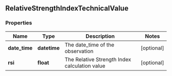 ## RelativeStrengthIndexTechnicalValue

### Properties
Name | Type | Description | Notes
------------ | ------------- | ------------- | -------------
**date_time** | **datetime** | The date_time of the observation | [optional] 
**rsi** | **float** | The Relative Strength Index calculation value | [optional] 



